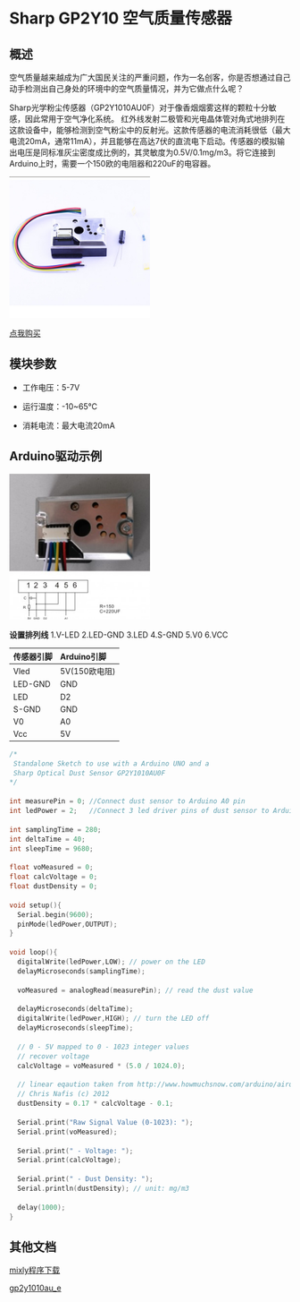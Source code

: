 # Sharp GP2Y10 空气质量传感器

## 概述

空气质量越来越成为广大国民关注的严重问题，作为一名创客，你是否想通过自己动手检测出自己身处的环境中的空气质量情况，并为它做点什么呢？

Sharp光学粉尘传感器（GP2Y1010AU0F）对于像香烟烟雾这样的颗粒十分敏感，因此常用于空气净化系统。 红外线发射二极管和光电晶体管对角式地排列在这款设备中，能够检测到空气粉尘中的反射光。这款传感器的电流消耗很低（最大电流20mA，通常11mA），并且能够在高达7伏的直流电下启动。传感器的模拟输出电压是同标准灰尘密度成比例的，其灵敏度为0.5V/0.1mg/m3。将它连接到Arduino上时，需要一个150欧的电阻器和220uF的电容器。

<img src="../img/OJCM18/01.jpg" WIDTH=50% />

[点我购买](https://item.taobao.com/item.htm?id=538663118194)



## 模块参数

+ 工作电压：5-7V

+ 运行温度：-10~65℃

+ 消耗电流：最大电流20mA

## Arduino驱动示例

<img src="../img/OJCM18/02.jpg" WIDTH=50% />  


**设置排列线**
1.V-LED
2.LED-GND
3.LED
4.S-GND
5.V0
6.VCC


|传感器引脚|Arduino引脚| 
|:--|:--| 
|Vled|5V(150欧电阻)| 
|LED-GND|GND| 
|LED|D2| 
|S-GND|GND| 
|V0|A0| 
|Vcc|5V| 


```C++
/*
 Standalone Sketch to use with a Arduino UNO and a
 Sharp Optical Dust Sensor GP2Y1010AU0F
*/

int measurePin = 0; //Connect dust sensor to Arduino A0 pin
int ledPower = 2;   //Connect 3 led driver pins of dust sensor to Arduino D2

int samplingTime = 280;
int deltaTime = 40;
int sleepTime = 9680;

float voMeasured = 0;
float calcVoltage = 0;
float dustDensity = 0;

void setup(){
  Serial.begin(9600);
  pinMode(ledPower,OUTPUT);
}

void loop(){
  digitalWrite(ledPower,LOW); // power on the LED
  delayMicroseconds(samplingTime);

  voMeasured = analogRead(measurePin); // read the dust value

  delayMicroseconds(deltaTime);
  digitalWrite(ledPower,HIGH); // turn the LED off
  delayMicroseconds(sleepTime);

  // 0 - 5V mapped to 0 - 1023 integer values
  // recover voltage
  calcVoltage = voMeasured * (5.0 / 1024.0);

  // linear eqaution taken from http://www.howmuchsnow.com/arduino/airquality/
  // Chris Nafis (c) 2012
  dustDensity = 0.17 * calcVoltage - 0.1;

  Serial.print("Raw Signal Value (0-1023): ");
  Serial.print(voMeasured);

  Serial.print(" - Voltage: ");
  Serial.print(calcVoltage);

  Serial.print(" - Dust Density: ");
  Serial.println(dustDensity); // unit: mg/m3

  delay(1000);
}
```

## 其他文档

[mixly程序下载](http://download.openjumper.cn/mixly/pm2.5.mix)

[gp2y1010au_e](http://www.openjumper.cn/wp-content/uploads/2014/03/gp2y1010au_e.pdf)